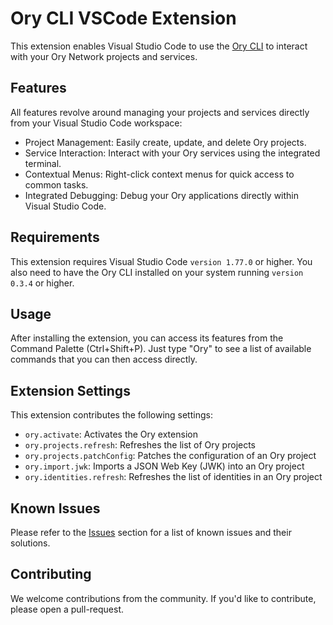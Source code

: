 # Ory CLI VSCode Extension

This extension enables Visual Studio Code to use the [Ory CLI](https://github.com/ory/cli) to interact with your Ory Network projects and services.

## Features

All features revolve around managing your projects and services directly from your Visual Studio Code workspace:

- Project Management: Easily create, update, and delete Ory projects.
- Service Interaction: Interact with your Ory services using the integrated terminal.
- Contextual Menus: Right-click context menus for quick access to common tasks.
- Integrated Debugging: Debug your Ory applications directly within Visual Studio Code.

## Requirements

This extension requires Visual Studio Code `version 1.77.0` or higher. You also need to have the Ory CLI installed on your system running `version 0.3.4` or higher.

## Usage

After installing the extension, you can access its features from the Command Palette (Ctrl+Shift+P). Just type "Ory" to see a list of available commands that you can then access directly.

## Extension Settings
This extension contributes the following settings:

- `ory.activate`: Activates the Ory extension 
- `ory.projects.refresh`: Refreshes the list of Ory projects 
- `ory.projects.patchConfig`: Patches the configuration of an Ory project 
- `ory.import.jwk`: Imports a JSON Web Key (JWK) into an Ory project 
- `ory.identities.refresh`: Refreshes the list of identities in an Ory project


## Known Issues

Please refer to the [Issues](https://github.com/ory/cli-vscode-extension/issues) section for a list of known issues and their solutions.

## Contributing

We welcome contributions from the community. If you'd like to contribute, please open a pull-request.

